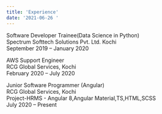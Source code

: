 ```yaml
---
title: 'Experience'
date: '2021-06-26 '
---
```


 Software Developer Trainee(Data Science in Python)<br>
 Spectrum Softtech Solutions Pvt. Ltd. Kochi <br>
 September 2019 – January 2020 
 
 AWS Support Engineer <br>
 RCG Global Services, Kochi <br>
 February 2020 – July 2020  

 Junior Software Programmer (Angular) <br>
 RCG Global Services, Kochi <br>
 Project-HRMS - Angular 8,Angular Material,TS,HTML,SCSS <br>
 July 2020 – Present
